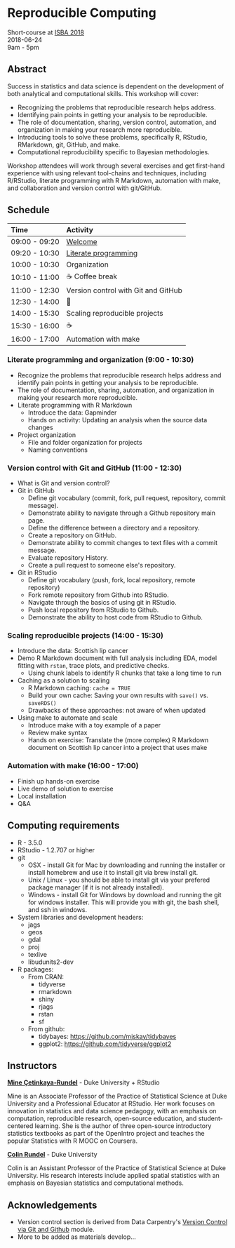 # Reproducible Computing

Short-course at [ISBA 2018](https://bayesian.org/isba2018/Short-Courses/)  
2018-06-24  
9am - 5pm

## Abstract

Success in statistics and data science is dependent on the development of both analytical and computational skills. This workshop will cover:

- Recognizing the problems that reproducible research helps address.
- Identifying pain points in getting your analysis to be reproducible.
- The role of documentation, sharing, version control, automation, and organization in making your research more reproducible.
- Introducing tools to solve these problems, specifically R, RStudio, RMarkdown, git, GitHub, and make.
- Computational reproducibility specific to Bayesian methodologies.

Workshop attendees will work through several exercises and get first-hand experience with using relevant tool-chains and techniques, including R/RStudio, literate programming with R Markdown, automation with make, and collaboration and version control with git/GitHub.

## Schedule

| Time          | Activity                                |
|:--------------|:----------------------------------------|
| 09:00 - 09:20 | [Welcome](https://htmlpreview.github.io/?https://github.com/mine-cetinkaya-rundel/repro-compute-isba18/blob/master/00-welcome/00-welcome.html)      |  
| 09:20 - 10:30 | [Literate programming](https://htmlpreview.github.io/?https://github.com/mine-cetinkaya-rundel/repro-compute-isba18/blob/master/01-lit-program/01-lit-program.html)             |
| 10:00 - 10:30 | Organization                            |  
| 10:10 - 11:00 | :coffee: Coffee break                   |       
| 11:00 - 12:30 | Version control with Git and GitHub     |  
| 12:30 - 14:00 | :fork_and_knife:                        |               
| 14:00 - 15:30 | Scaling reproducible projects           |    
| 15:30 - 16:00 | :coffee:                                |       
| 16:00 - 17:00 | Automation with make                    |    

### Literate programming and organization (9:00 - 10:30)

- Recognize the problems that reproducible research helps address and identify 
pain points in getting your analysis to be reproducible.
- The role of documentation, sharing, automation, and organization in making 
your research more reproducible.
- Literate programming with R Markdown
  - Introduce the data: Gapminder
  - Hands on activity: Updating an analysis when the source data changes
- Project organization
  - File and folder organization for projects
  - Naming conventions

### Version control with Git and GitHub (11:00 - 12:30)

- What is Git and version control?
- Git in GitHub
  - Define git vocabulary (commit, fork, pull request, repository, commit 
  message).
  - Demonstrate ability to navigate through a Github repository main page.
  - Define the difference between a directory and a repository.
  - Create a repository on GitHub.
  - Demonstrate ability to commit changes to text files with a commit message.
  - Evaluate repository History.
  - Create a pull request to someone else's repository.
- Git in RStudio
  - Define git vocabulary (push, fork, local repository, remote repository)
  - Fork remote repository from Github into RStudio.
  - Navigate through the basics of using git in RStudio.
  - Push local repository from RStudio to Github.
  - Demonstrate the ability to host code from RStudio to Github.

### Scaling reproducible projects (14:00 - 15:30)

- Introduce the data: Scottish lip cancer
- Demo R Markdown document with full analysis including EDA, model fitting with 
`rstan`, trace plots, and predictive checks.
  - Using chunk labels to identify R chunks that take a long time to run
- Caching as a solution to scaling
  - R Markdown caching: `cache = TRUE`
  - Build your own cache: Saving your own results with `save()` vs. `saveRDS()`
  - Drawbacks of these approaches: not aware of when updated
- Using make to automate and scale
  - Introduce make with a toy example of a paper
  - Review make syntax
  - Hands on exercise: Translate the (more complex) R Markdown document on 
  Scottish lip cancer into a project that uses make

### Automation with make (16:00 - 17:00)

- Finish up hands-on exercise
- Live demo of solution to exercise
- Local installation
- Q&A

## Computing requirements

- R - 3.5.0
- RStudio - 1.2.707 or higher
- git
  - OSX - install Git for Mac by downloading and running the installer or install homebrew and use it to install git via brew install git.
  - Unix / Linux - you should be able to install git via your prefered package manager (if it is not already installed).
  - Windows - install Git for Windows by download and running the git for windows installer. This will provide you with git, the bash shell, and ssh in windows.
- System libraries and development headers:
  - jags
  - geos
  - gdal
  - proj
  - texlive
  - libudunits2-dev
- R packages:
  - From CRAN:
    - tidyverse
    - rmarkdown
    - shiny
    - rjags
    - rstan
    - sf
  - From github:
    - tidybayes: https://github.com/mjskay/tidybayes
    - ggplot2: https://github.com/tidyverse/ggplot2

## Instructors

**[Mine Çetinkaya-Rundel](http://www2.stat.duke.edu/~mc301/)** - Duke University + RStudio

Mine is an Associate Professor of the Practice of Statistical Science at Duke 
University and a Professional Educator at RStudio. Her work focuses on 
innovation in statistics and data science pedagogy, with an emphasis on computation, reproducible research, open-source education, and student-centered 
learning. She is the author of three open-source introductory statistics 
textbooks as part of the OpenIntro project and teaches the popular Statistics 
with R MOOC on Coursera.

**[Colin Rundel](http://www2.stat.duke.edu/~cr173/)** - Duke University

Colin is an Assistant Professor of the Practice of Statistical Science at Duke 
University. His research interests include applied spatial statistics with an 
emphasis on Bayesian statistics and computational methods.

## Acknowledgements

- Version control section is derived from Data Carpentry's  [Version Control via Git and Github](https://github.com/datacarpentry/rr-version-control) module.
- More to be added as materials develop...